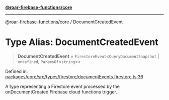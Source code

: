 [**@roar-firebase-functions/core**](../README.md)

---

[@roar-firebase-functions/core](../README.md) / DocumentCreatedEvent

# Type Alias: DocumentCreatedEvent

> **DocumentCreatedEvent** = `FirestoreEvent`\<`QueryDocumentSnapshot` \| `undefined`, `ParamsOf`\<`string`\>\>

Defined in: [packages/core/src/types/firestore/documentEvents.firestore.ts:36](https://github.com/yeatmanlab/roar-firebase-functions/blob/0fc701649174b7557e55644b1065be2fa3d3d7ca/packages/core/src/types/firestore/documentEvents.firestore.ts#L36)

A type representing a Firestore event processed by the onDocumentCreated Firebase cloud functions trigger.
